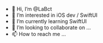 - 👋 Hi, I’m @LaBct
- 👀 I’m interested in iOS dev / SwiftUI
- 🌱 I’m currently learning SwiftUI
- 💞️ I’m looking to collaborate on ...
- 📫 How to reach me ...

<!---
LaBct/LaBct is a ✨ special ✨ repository because its `README.md` (this file) appears on your GitHub profile.
You can click the Preview link to take a look at your changes.
--->
